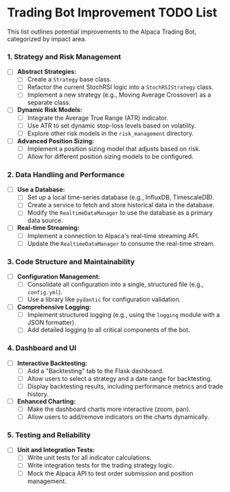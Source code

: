 # Trading Bot Improvement TODO List

This list outlines potential improvements to the Alpaca Trading Bot, categorized by impact area.

### 1. Strategy and Risk Management
- [ ] **Abstract Strategies:**
    - [ ] Create a `Strategy` base class.
    - [ ] Refactor the current StochRSI logic into a `StochRSIStrategy` class.
    - [ ] Implement a new strategy (e.g., Moving Average Crossover) as a separate class.
- [ ] **Dynamic Risk Models:**
    - [ ] Integrate the Average True Range (ATR) indicator.
    - [ ] Use ATR to set dynamic stop-loss levels based on volatility.
    - [ ] Explore other risk models in the `risk_management` directory.
- [ ] **Advanced Position Sizing:**
    - [ ] Implement a position sizing model that adjusts based on risk.
    - [ ] Allow for different position sizing models to be configured.

### 2. Data Handling and Performance
- [ ] **Use a Database:**
    - [ ] Set up a local time-series database (e.g., InfluxDB, TimescaleDB).
    - [ ] Create a service to fetch and store historical data in the database.
    - [ ] Modify the `RealtimeDataManager` to use the database as a primary data source.
- [ ] **Real-time Streaming:**
    - [ ] Implement a connection to Alpaca's real-time streaming API.
    - [ ] Update the `RealtimeDataManager` to consume the real-time stream.

### 3. Code Structure and Maintainability
- [ ] **Configuration Management:**
    - [ ] Consolidate all configuration into a single, structured file (e.g., `config.yml`).
    - [ ] Use a library like `pydantic` for configuration validation.
- [ ] **Comprehensive Logging:**
    - [ ] Implement structured logging (e.g., using the `logging` module with a JSON formatter).
    - [ ] Add detailed logging to all critical components of the bot.

### 4. Dashboard and UI
- [ ] **Interactive Backtesting:**
    - [ ] Add a "Backtesting" tab to the Flask dashboard.
    - [ ] Allow users to select a strategy and a date range for backtesting.
    - [ ] Display backtesting results, including performance metrics and trade history.
- [ ] **Enhanced Charting:**
    - [ ] Make the dashboard charts more interactive (zoom, pan).
    - [ ] Allow users to add/remove indicators on the charts dynamically.

### 5. Testing and Reliability
- [ ] **Unit and Integration Tests:**
    - [ ] Write unit tests for all indicator calculations.
    - [ ] Write integration tests for the trading strategy logic.
    - [ ] Mock the Alpaca API to test order submission and position management.
